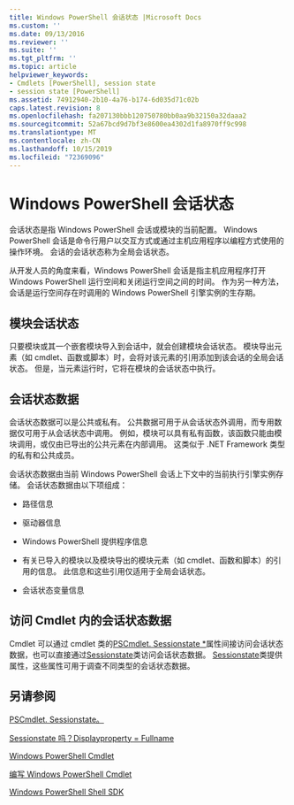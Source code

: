 ```yaml
---
title: Windows PowerShell 会话状态 |Microsoft Docs
ms.custom: ''
ms.date: 09/13/2016
ms.reviewer: ''
ms.suite: ''
ms.tgt_pltfrm: ''
ms.topic: article
helpviewer_keywords:
- Cmdlets [PowerShell], session state
- session state [PowerShell]
ms.assetid: 74912940-2b10-4a76-b174-6d035d71c02b
caps.latest.revision: 8
ms.openlocfilehash: fa207130bbb120750780bb0aa9b32150a32daaa2
ms.sourcegitcommit: 52a67bcd9d7bf3e8600ea4302d1fa8970ff9c998
ms.translationtype: MT
ms.contentlocale: zh-CN
ms.lasthandoff: 10/15/2019
ms.locfileid: "72369096"
---
```

# <a name="windows-powershell-session-state"></a>Windows PowerShell 会话状态

会话状态是指 Windows PowerShell 会话或模块的当前配置。 Windows PowerShell 会话是命令行用户以交互方式或通过主机应用程序以编程方式使用的操作环境。 会话的会话状态称为全局会话状态。

从开发人员的角度来看，Windows PowerShell 会话是指主机应用程序打开 Windows PowerShell 运行空间和关闭运行空间之间的时间。 作为另一种方法，会话是运行空间存在时调用的 Windows PowerShell 引擎实例的生存期。

## <a name="module-session-state"></a>模块会话状态

只要模块或其一个嵌套模块导入到会话中，就会创建模块会话状态。 模块导出元素（如 cmdlet、函数或脚本）时，会将对该元素的引用添加到该会话的全局会话状态。 但是，当元素运行时，它将在模块的会话状态中执行。

## <a name="session-state-data"></a>会话状态数据

会话状态数据可以是公共或私有。 公共数据可用于从会话状态外调用，而专用数据仅可用于从会话状态中调用。 例如，模块可以具有私有函数，该函数只能由模块调用，或仅由已导出的公共元素在内部调用。 这类似于 .NET Framework 类型的私有和公共成员。

会话状态数据由当前 Windows PowerShell 会话上下文中的当前执行引擎实例存储。 会话状态数据由以下项组成：

- 路径信息

- 驱动器信息

- Windows PowerShell 提供程序信息

- 有关已导入的模块以及模块导出的模块元素（如 cmdlet、函数和脚本）的引用的信息。 此信息和这些引用仅适用于全局会话状态。

- 会话状态变量信息

## <a name="accessing-session-state-data-within-cmdlets"></a>访问 Cmdlet 内的会话状态数据

Cmdlet 可以通过 cmdlet 类的[PSCmdlet. Sessionstate *](/dotnet/api/System.Management.Automation.PSCmdlet.SessionState)属性间接访问会话状态数据，也可以直接通过[Sessionstate](/dotnet/api/System.Management.Automation.SessionState)类访问会话状态数据。 [Sessionstate](/dotnet/api/System.Management.Automation.SessionState)类提供属性，这些属性可用于调查不同类型的会话状态数据。

## <a name="see-also"></a>另请参阅

[PSCmdlet. Sessionstate。](/dotnet/api/System.Management.Automation.PSCmdlet.SessionState)

[Sessionstate 吗？Displayproperty = Fullname](/dotnet/api/System.Management.Automation.SessionState)

[Windows PowerShell Cmdlet](./cmdlet-overview.md)

[编写 Windows PowerShell Cmdlet](./writing-a-windows-powershell-cmdlet.md)

[Windows PowerShell Shell SDK](../windows-powershell-reference.md)
